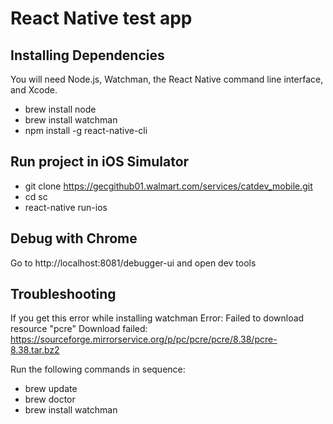 React Native test app
==============

Installing Dependencies
------------------------
You will need Node.js, Watchman, the React Native command line interface, and Xcode.

* brew install node
* brew install watchman
* npm install -g react-native-cli

Run project in iOS Simulator
----------------------------
* git clone https://gecgithub01.walmart.com/services/catdev_mobile.git
* cd sc
* react-native run-ios

Debug with Chrome
-----------------
Go to http://localhost:8081/debugger-ui and open dev tools

Troubleshooting
----------------
If you get this error while installing watchman
Error: Failed to download resource "pcre"
Download failed: https://sourceforge.mirrorservice.org/p/pc/pcre/pcre/8.38/pcre-8.38.tar.bz2

Run the following commands in sequence:
 * brew update
 * brew doctor
 * brew install watchman
